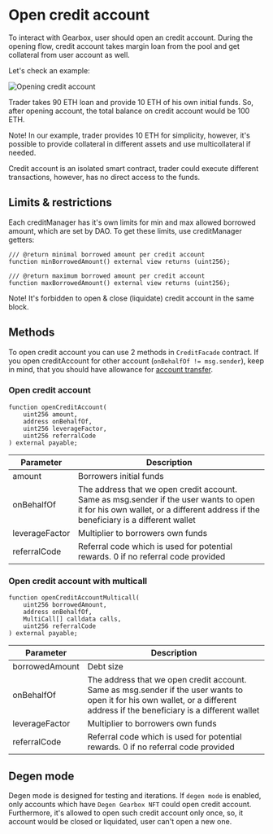 # Open credit account

To interact with Gearbox, user should open an credit account. During the opening flow, credit account takes margin loan from the pool and get collateral from user account as well.

Let's check an example:

![Opening credit account](/images/credit/openCreditAccount.jpg)

Trader takes 90 ETH loan and provide 10 ETH of his own initial funds. So, after opening account, the total balance on credit account would be 100 ETH.

Note! In our example, trader provides 10 ETH for simplicity, however, it's possible to provide collateral in different assets and use multicollateral if needed.

Credit account is an isolated smart contract, trader could execute different transactions, however, has no direct access to the funds.

## Limits & restrictions

Each creditManager has it's own limits for min and max allowed borrowed amount, which are set by DAO. To get these limits, use creditManager getters:

```solidity
/// @return minimal borrowed amount per credit account
function minBorrowedAmount() external view returns (uint256);

/// @return maximum borrowed amount per credit account
function maxBorrowedAmount() external view returns (uint256);
```

Note! It's forbidden to open & close (liquidate) credit account in the same block.

## Methods
To open credit account you can use 2 methods in `CreditFacade` contract. If you open creditAccount for other account (`onBehalfOf != msg.sender`), keep in mind, that you should have allowance for [account transfer](/).

### Open credit account

```solidity
function openCreditAccount(
    uint256 amount,
    address onBehalfOf,
    uint256 leverageFactor,
    uint256 referralCode
) external payable;
```

| Parameter      | Description                                                                          |
| -------------- | -------------------------------------------------------------------------------------|
| amount         | Borrowers initial funds                                                              |
| onBehalfOf     | The address that we open credit account. Same as msg.sender if the user wants to open it for  his own wallet, or a different address if the beneficiary is a different wallet | 
| leverageFactor | Multiplier to borrowers own funds                                                    |
| referralCode   | Referral code which is used for potential rewards. 0 if no referral code provided    |

### Open credit account with multicall

```solidity
function openCreditAccountMulticall(
    uint256 borrowedAmount,
    address onBehalfOf,
    MultiCall[] calldata calls,
    uint256 referralCode
) external payable;
```
| Parameter      | Description                                                                          |
| -------------- | -------------------------------------------------------------------------------------|
| borrowedAmount | Debt size                                                                            |
| onBehalfOf     | The address that we open credit account. Same as msg.sender if the user wants to open it for  his own wallet, or a different address if the beneficiary is a different wallet | 
| leverageFactor | Multiplier to borrowers own funds                                                    |
| referralCode   | Referral code which is used for potential rewards. 0 if no referral code provided    |

## Degen mode

Degen mode is designed for testing and iterations. If `degen mode` is enabled, only accounts which have `Degen Gearbox NFT` could open credit account. Furthermore, it's allowed to open such credit account only once, so, it account would be closed or liquidated, user can't open a new one.